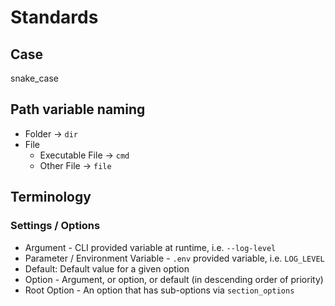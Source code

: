 # Standards

## Case
snake_case

## Path variable naming
* Folder -> `dir`
* File
  * Executable File -> `cmd`
  * Other File -> `file`

## Terminology
### Settings / Options
* Argument - CLI provided variable at runtime, i.e. `--log-level`
* Parameter / Environment Variable - `.env` provided variable, i.e. `LOG_LEVEL`
* Default: Default value for a given option
* Option - Argument, or option, or default (in descending order of priority)
* Root Option - An option that has sub-options via `section_options`
